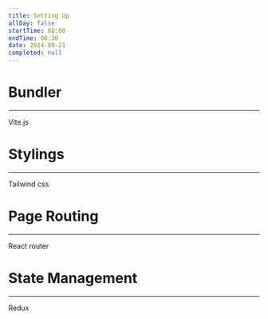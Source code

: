 ```yaml
---
title: Setting Up
allDay: false
startTime: 08:00
endTime: 08:30
date: 2024-09-21
completed: null
---
```

# **Bundler**
---
Vite.js



# Stylings
---
Tailwind css



# **Page Routing**
---
React router



# State Management
---
Redux 



